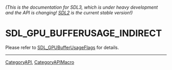 ###### (This is the documentation for SDL3, which is under heavy development and the API is changing! [SDL2](https://wiki.libsdl.org/SDL2/) is the current stable version!)
# SDL_GPU_BUFFERUSAGE_INDIRECT

Please refer to [SDL_GPUBufferUsageFlags](SDL_GPUBufferUsageFlags) for details.

----
[CategoryAPI](CategoryAPI), [CategoryAPIMacro](CategoryAPIMacro)

